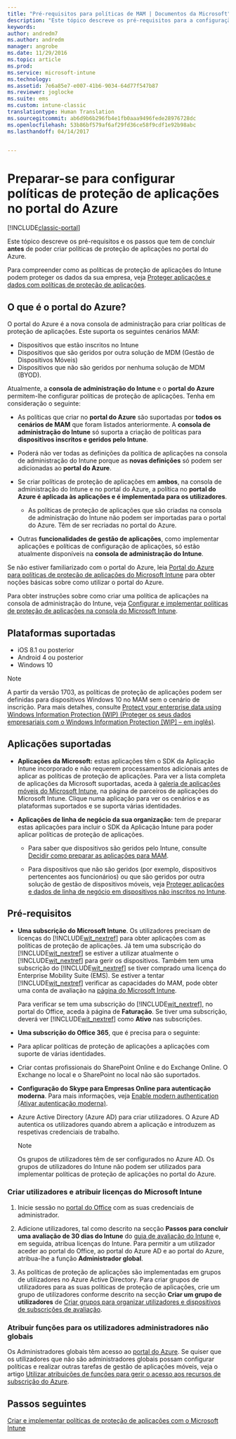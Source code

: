 ```yaml
---
title: "Pré-requisitos para políticas de MAM | Documentos da Microsoft"
description: "Este tópico descreve os pré-requisitos para a configuração de utilizadores antes de criar políticas de gestão de aplicações móveis."
keywords: 
author: andredm7
ms.author: andredm
manager: angrobe
ms.date: 11/29/2016
ms.topic: article
ms.prod: 
ms.service: microsoft-intune
ms.technology: 
ms.assetid: 7e6a85e7-e007-41b6-9034-64d77f547b87
ms.reviewer: joglocke
ms.suite: ems
ms.custom: intune-classic
translationtype: Human Translation
ms.sourcegitcommit: ab6d9b6b296fb4e1fb0aaa9496fede28976728dc
ms.openlocfilehash: 53b86bf579af6af29fd36ce58f9cdf1e92b98abc
ms.lasthandoff: 04/14/2017


---
```


# <a name="get-ready-to-configure-app-protection-policies-in-the-azure-portal"></a>Preparar-se para configurar políticas de proteção de aplicações no portal do Azure

[!INCLUDE[classic-portal](../includes/classic-portal.md)]

Este tópico descreve os pré-requisitos e os passos que tem de concluir **antes** de poder criar políticas de proteção de aplicações no portal do Azure.

Para compreender como as políticas de proteção de aplicações do Intune podem proteger os dados da sua empresa, veja [Proteger aplicações e dados com políticas de proteção de aplicações](protect-apps-and-data-with-microsoft-intune.md).

## <a name="what-is-the-azure-portal"></a>O que é o portal do Azure?

O portal do Azure é a nova consola de administração para criar políticas de proteção de aplicações. Este suporta os seguintes cenários MAM:
- Dispositivos que estão inscritos no Intune
- Dispositivos que são geridos por outra solução de MDM (Gestão de Dispositivos Móveis)
- Dispositivos que não são geridos por nenhuma solução de MDM (BYOD).

Atualmente, a **consola de administração do Intune** e o **portal do Azure** permitem-lhe configurar políticas de proteção de aplicações.  Tenha em consideração o seguinte:

* As políticas que criar no **portal do Azure** são suportadas por **todos os cenários de MAM** que foram listados anteriormente. A **consola de administração do Intune** só suporta a criação de políticas para **dispositivos inscritos e geridos pelo Intune**.

* Poderá não ver todas as definições da política de aplicações na consola de administração do Intune porque as **novas definições** só podem ser adicionadas ao **portal do Azure**.

* Se criar políticas de proteção de aplicações em **ambos**, na consola de administração do Intune e no portal do Azure, a política no **portal do Azure é aplicada às aplicações e é implementada para os utilizadores**.
    * As políticas de proteção de aplicações que são criadas na consola de administração do Intune não podem ser importadas para o portal do Azure.  Têm de ser recriadas no portal do Azure.


* Outras **funcionalidades de gestão de aplicações**, como implementar aplicações e políticas de configuração de aplicações, só estão atualmente disponíveis na **consola de administração do Intune**.


Se não estiver familiarizado com o portal do Azure, leia [Portal do Azure para políticas de proteção de aplicações do Microsoft Intune](azure-portal-for-microsoft-intune-mam-policies.md) para obter noções básicas sobre como utilizar o portal do Azure.

Para obter instruções sobre como criar uma política de aplicações na consola de administração do Intune, veja [Configurar e implementar políticas de proteção de aplicações na consola do Microsoft Intune](configure-and-deploy-mobile-application-management-policies-in-the-microsoft-intune-console.md).


##  <a name="supported-platforms"></a>Plataformas suportadas
- iOS 8.1 ou posterior
- Android 4 ou posterior
- Windows 10

>[!NOTE]
>A partir da versão 1703, as políticas de proteção de aplicações podem ser definidas para dispositivos Windows 10 no MAM sem o cenário de inscrição. Para mais detalhes, consulte [Protect your enterprise data using Windows Information Protection (WIP) (Proteger os seus dados empresariais com o Windows Information Protection [WIP] – em inglês)](https://technet.microsoft.com/itpro/windows/keep-secure/protect-enterprise-data-using-wip).

##  <a name="supported-apps"></a>Aplicações suportadas
* **Aplicações da Microsoft:** estas aplicações têm o SDK da Aplicação Intune incorporado e não requerem processamentos adicionais antes de aplicar as políticas de proteção de aplicações.
Para ver a lista completa de aplicações da Microsoft suportadas, aceda à [galeria de aplicações móveis do Microsoft Intune](https://www.microsoft.com/cloud-platform/microsoft-intune-apps), na página de parceiros de aplicações do Microsoft Intune. Clique numa aplicação para ver os cenários e as plataformas suportados e se suporta várias identidades.

* **Aplicações de linha de negócio da sua organização:** tem de preparar estas aplicações para incluir o SDK da Aplicação Intune para poder aplicar políticas de proteção de aplicações.

  * Para saber que dispositivos são geridos pelo Intune, consulte [Decidir como preparar as aplicações para MAM](decide-how-to-prepare-apps-for-mobile-application-management-with-microsoft-intune.md).

  * Para dispositivos que não são geridos (por exemplo, dispositivos pertencentes aos funcionários) ou que são geridos por outra solução de gestão de dispositivos móveis, veja [Proteger aplicações e dados de linha de negócio em dispositivos não inscritos no Intune](protect-line-of-business-apps-and-data-on-devices-not-enrolled-in-microsoft-intune.md).

## <a name="prerequisites"></a>Pré-requisitos

-   **Uma subscrição do Microsoft Intune**. Os utilizadores precisam de licenças do [!INCLUDE[wit_nextref](../includes/wit_nextref_md.md)] para obter aplicações com as políticas de proteção de aplicações.
Já tem uma subscrição do [!INCLUDE[wit_nextref](../includes/wit_nextref_md.md)] se estiver a utilizar atualmente o [!INCLUDE[wit_nextref](../includes/wit_nextref_md.md)] para gerir os dispositivos. Também tem uma subscrição do [!INCLUDE[wit_nextref](../includes/wit_nextref_md.md)] se tiver comprado uma licença do Enterprise Mobility Suite (EMS). Se estiver a tentar [!INCLUDE[wit_nextref](../includes/wit_nextref_md.md)] verificar as capacidades do MAM, pode obter uma conta de avaliação na [página do Microsoft Intune](https://www.microsoft.com/server-cloud/products/microsoft-intune/).

    Para verificar se tem uma subscrição do [!INCLUDE[wit_nextref](../includes/wit_nextref_md.md)], no portal do Office, aceda à página de **Faturação**.  Se tiver uma subscrição, deverá ver [!INCLUDE[wit_nextref](../includes/wit_nextref_md.md)] como **Ativo** nas subscrições.

-   **Uma subscrição do Office 365**, que é precisa para o seguinte:

  - Para aplicar políticas de proteção de aplicações a aplicações com suporte de várias identidades.

  - Criar contas profissionais do SharePoint Online e do Exchange Online. O Exchange no local e o SharePoint no local não são suportados.

-   **Configuração do Skype para Empresas Online para autenticação moderna**. Para mais informações, veja [Enable modern authentication (Ativar autenticação moderna)](http://social.technet.microsoft.com/wiki/contents/articles/34339.skype-for-business-online-enable-your-tenant-for-modern-authentication.aspx).


- Azure Active Directory (Azure AD) para criar utilizadores. O Azure AD autentica os utilizadores quando abrem a aplicação e introduzem as respetivas credenciais de trabalho.

    > [!NOTE]
    > Os grupos de utilizadores têm de ser configurados no Azure AD. Os grupos de utilizadores do Intune não podem ser utilizados para implementar políticas de proteção de aplicações no portal do Azure.

### <a name="create-users-and-assign-microsoft-intune-licenses"></a>Criar utilizadores e atribuir licenças do Microsoft Intune

1.  Inicie sessão no [portal do Office](http://portal.office.com) com as suas credenciais de administrador.

2.  Adicione utilizadores, tal como descrito na secção **Passos para concluir uma avaliação de 30 dias do Intune** do [guia de avaliação do Intune](https://docs.microsoft.com/intune/understand-explore/get-started-with-a-30-day-trial-of-microsoft-intune) e, em seguida, atribua licenças do Intune. Para permitir a um utilizador aceder ao portal do Office, ao portal do Azure AD e ao portal do Azure, atribua-lhe a função **Administrador global**.

5.  As políticas de proteção de aplicações são implementadas em grupos de utilizadores no Azure Active Directory. Para criar grupos de utilizadores para as suas políticas de proteção de aplicações, crie um grupo de utilizadores conforme descrito na secção **Criar um grupo de utilizadores** de [Criar grupos para organizar utilizadores e dispositivos de subscrições de avaliação](https://docs.microsoft.com/intune/understand-explore/get-started-with-a-30-day-trial-of-microsoft-intune-step-3).

### <a name="assign-roles-to-non-global-admin-users"></a>Atribuir funções para os utilizadores administradores não globais

Os Administradores globais têm acesso ao [portal do Azure](https://portal.azure.com).  Se quiser que os utilizadores que não são administradores globais possam configurar políticas e realizar outras tarefas de gestão de aplicações móveis, veja o artigo [Utilizar atribuições de funções para gerir o acesso aos recursos de subscrição do Azure](https://azure.microsoft.com/documentation/articles/role-based-access-control-configure/).

## <a name="next-steps"></a>Passos seguintes
[Criar e implementar políticas de proteção de aplicações com o Microsoft Intune](create-and-deploy-mobile-app-management-policies-with-microsoft-intune.md)

